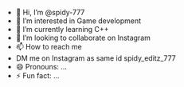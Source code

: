 - 👋 Hi, I’m @spidy-777
- 👀 I’m interested in Game development 
- 🌱 I’m currently learning C++
- 💞️ I’m looking to collaborate on Instagram 
- 📫 How to reach me
- DM me on Instagram as same id spidy_editz_777
- 😄 Pronouns: ...
- ⚡ Fun fact: ...

<!---
spidy-777/spidy-777 is a ✨ special ✨ repository because its `README.md` (this file) appears on your GitHub profile.
You can click the Preview link to take a look at your changes.
--->
